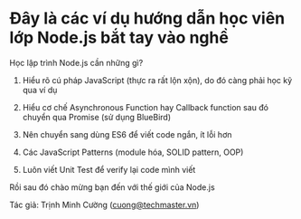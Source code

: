 # Đây là các ví dụ hướng dẫn học viên lớp Node.js bắt tay vào nghề

Học lập trình Node.js cần những gì?

1. Hiểu rõ cú pháp JavaScript (thực ra rất lộn xộn), do đó càng phải học kỹ qua ví dụ

2. Hiểu cơ chế Asynchronous Function hay Callback function sau đó chuyển qua Promise (sử dụng BlueBird)

3. Nên chuyển sang dùng ES6 để viết code ngắn, ít lỗi hơn

4. Các JavaScript Patterns (module hóa, SOLID pattern, OOP)

5. Luôn viết Unit Test để verify lại code mình viết

Rồi sau đó chào mừng bạn đến với thế giới của Node.js

Tác giả: Trịnh Minh Cường (cuong@techmaster.vn)
